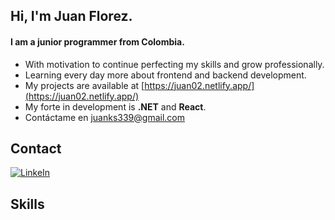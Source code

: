 ## Hi, I'm Juan Florez.

#### I am a junior programmer from Colombia. 

- With motivation to continue perfecting my skills and grow professionally.
- Learning every day more about frontend and backend development.
- My projects are available at [https://juan02.netlify.app/](https://juan02.netlify.app/)
- My forte in development is **.NET** and **React**.
- Contáctame en [juanks339@gmail.com](mailto:juanks339@gmail.com)


## Contact
<a href="https://www.linkedin.com/in/juanflorez1326/"><img src="https://www.flaticon.es/icono-gratis/linkedin_3536505?term=linkedin&page=1&position=1&page=1&position=1&related_id=3536505&origin=search" alt="LinkeIn"/></a>

## Skills
